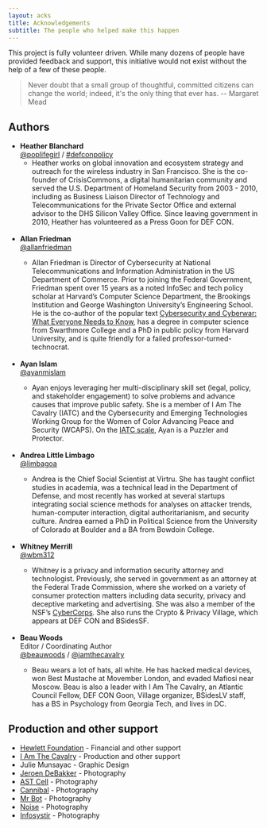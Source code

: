 ```yaml
---
layout: acks
title: Acknowledgements
subtitle: The people who helped make this happen
---
```


This project is fully volunteer driven. While many dozens of people have provided feedback and support, this initiative would not exist without the help of a few of these people.

>Never doubt that a small group of thoughtful, committed citizens can change the world; indeed, it's the only thing that ever has.
>-- Margaret Mead

## Authors

* **Heather Blanchard** <br /> <span class="biossocial"><i class="fab fa-twitter"></i> [@poplifegirl](https://twitter.com/poplifegirl) / [#defconpolicy](https://twitter.com/search?q=%23defconpolicy) </span>
  + Heather works on global innovation and ecosystem strategy and outreach for the wireless industry in San Francisco. She is the co-founder of CrisisCommons, a digital humanitarian community and served the U.S. Department of Homeland Security from 2003 - 2010, including as Business Liaison Director of Technology and Telecommunications for the Private Sector Office and external advisor to the DHS Silicon Valley Office. Since leaving government in 2010, Heather has volunteered as a Press Goon for DEF CON.
<br /><br />
* **Allan Friedman** <br /> <span class="biossocial"><i class="fab fa-twitter"></i>[@allanfriedman](https://twitter.com/allanfriedman)
  + Allan Friedman is Director of Cybersecurity at National Telecommunications and Information Administration in the US Department of Commerce. Prior to joining the Federal Government, Friedman spent over 15 years as a noted InfoSec and tech policy scholar at Harvard’s Computer Science Department, the Brookings Institution and George Washington University’s Engineering School. He is the co-author of the popular text [Cybersecurity and Cyberwar: What Everyone Needs to Know](https://www.cybersecurityandwar.com/), has a degree in computer science from Swarthmore College and a PhD in public policy from Harvard University, and is quite friendly for a failed professor-turned-technocrat.
<br /><br />
* **Ayan Islam** <br /> <span class="biossocial"><i class="fab fa-twitter"></i> [@ayanmislam](https://twitter.com/ayanmislam)
  + Ayan enjoys leveraging her multi-disciplinary skill set (legal, policy, and stakeholder engagement) to solve problems and advance causes that improve public safety. She is a member of I Am The Cavalry (IATC) and the Cybersecurity and Emerging Technologies Working Group for the Women of Color Advancing Peace and Security (WCAPS). On the [IATC scale](https://www.iamthecavalry.org/motivations), Ayan is a Puzzler and Protector.
<br /><br />
* **Andrea Little Limbago** <br /> <span class="biossocial"><i class="fab fa-twitter"></i> [@limbagoa](https://twitter.com/limbagoa)
  + Andrea is the Chief Social Scientist at Virtru. She has taught conflict studies in academia, was a technical lead in the Department of Defense, and most recently has worked at several startups integrating social science methods for analyses on attacker trends, human-computer interaction, digital authoritarianism, and security culture. Andrea earned a PhD in Political Science from the University of Colorado at Boulder and a BA from Bowdoin College.
<br /><br />
* **Whitney Merrill** <br /> <span class="biossocial"><i class="fab fa-twitter"></i> [@wbm312](https://twitter.com/wbm312)
  + Whitney is a privacy and information security attorney and technologist. Previously, she served in government as an attorney at the Federal Trade Commission, where she worked on a variety of consumer protection matters including data security, privacy and deceptive marketing and advertising. She was also a member of the NSF’s [CyberCorps](https://www.sfs.opm.gov/). She also runs the Crypto & Privacy Village, which appears at DEF CON and BSidesSF.
<br /><br />
* **Beau Woods** <br /><span class="acktitle">Editor / Coordinating Author</span> <br /> <span class="biossocial"><i class="fab fa-twitter"></i>[@beauwoods](https://twitter.com/beauwoods) / [@iamthecavalry](https://twitter.com/iamthecavalry)
  + Beau wears a lot of hats, all white. He has hacked medical devices, won Best Mustache at Movember London, and evaded Mafiosi near Moscow. Beau is also a leader with I Am The Cavalry, an Atlantic Council Fellow, DEF CON Goon, Village organizer, BSidesLV staff, has a BS in Psychology from Georgia Tech, and lives in DC.

## Production and other support
* [Hewlett Foundation](https://hewlett.org) - Financial and other support
* [I Am The Cavalry](https://iamthecavalry.org) - Production and other support
* Julie Munsayac - Graphic Design
* [Jeroen DeBakker](https://www.jdebakker.com/cyber-security-2) - Photography
* [AST Cell](https://hackerphotos.com/index.php?/category/35) - Photography
* [Cannibal](https://media.defcon.org/DEF%20CON%2026/DEF%20CON%2026%20pictures/DEF%20CON%2026%20Cannibal%20pictures/) - Photography
* [Mr Bot](https://media.defcon.org/DEF%20CON%2026/DEF%20CON%2026%20pictures/DEF%20CON%2026%20Mr_Bot%20pictures/) - Photography
* [Noise](https://media.defcon.org/DEF%20CON%2026/DEF%20CON%2026%20pictures/DEF%20CON%2026%20Noise%20pictures/) - Photography
* [Infosystir](https://media.defcon.org/DEF%20CON%2026/DEF%20CON%2026%20pictures/DEF%20CON%2026%20infosystir%20pictures/) - Photography
